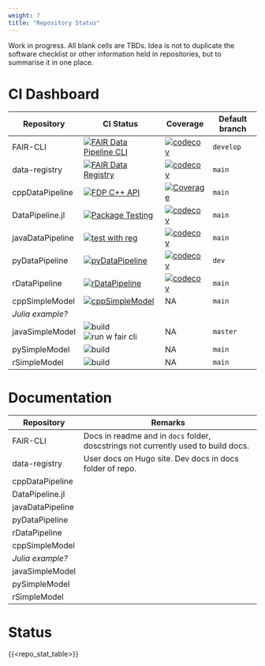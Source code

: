 ```yaml
---
weight: 7
title: "Repository Status"
---
```


Work in progress. All blank cells are TBDs. Idea is not to duplicate the software checklist or other information held in repositories, but to summarise it in one place.

# CI Dashboard

| Repository | CI Status | Coverage | Default branch |
| --- | --- | --- | --- |
| FAIR-CLI | [![FAIR Data Pipeline CLI](https://github.com/FAIRDataPipeline/FAIR-CLI/actions/workflows/fair-cli.yaml/badge.svg?branch=develop)](https://github.com/FAIRDataPipeline/FAIR-CLI/actions/workflows/fair-cli.yaml) | [![codecov](https://codecov.io/gh/FAIRDataPipeline/FAIR-CLI/branch/develop/graph/badge.svg)](https://codecov.io/gh/FAIRDataPipeline/FAIR-CLI) | `develop` |
| data-registry | [![FAIR Data Registry](https://github.com/FAIRDataPipeline/data-registry/actions/workflows/fair-data-registry.yaml/badge.svg?branch=main)](https://github.com/FAIRDataPipeline/data-registry/actions/workflows/fair-data-registry.yaml) | [![codecov](https://codecov.io/gh/FAIRDataPipeline/data-registry/branch/main/graph/badge.svg)](https://codecov.io/gh/FAIRDataPipeline/data-registry) | `main` |
| cppDataPipeline| [![FDP C++ API](https://github.com/FAIRDataPipeline/cppDataPipeline/actions/workflows/fdp_cpp_api.yaml/badge.svg)](https://github.com/FAIRDataPipeline/cppDataPipeline/actions/workflows/fdp_cpp_api.yaml) | [![Coverage](https://sonarcloud.io/api/project_badges/measure?project=FAIRDataPipeline_FDP-Cpp-API&metric=coverage)](https://sonarcloud.io/summary/new_code?id=FAIRDataPipeline_FDP-Cpp-API) | `main` |
| DataPipeline.jl | [![Package Testing](https://github.com/FAIRDataPipeline/DataPipeline.jl/actions/workflows/testing.yaml/badge.svg)](https://github.com/FAIRDataPipeline/DataPipeline.jl/actions/workflows/testing.yaml) | [![codecov](https://codecov.io/gh/FAIRDataPipeline/DataPipeline.jl/branch/main/graph/badge.svg)](https://codecov.io/gh/FAIRDataPipeline/DataPipeline.jl) | `main` |
| javaDataPipeline | [![test with reg](https://github.com/FAIRDataPipeline/javaDataPipeline/actions/workflows/build-test-with-registry.yml/badge.svg)](https://github.com/FAIRDataPipeline/javaDataPipeline/actions/workflows/build-test-with-registry.yml) | [![codecov](https://codecov.io/gh/FAIRDataPipeline/javaDataPipeline/branch/master/graph/badge.svg?token=WHX17OYLBo)](https://codecov.io/gh/FAIRDataPipeline/javaDataPipeline) | `main` |
| pyDataPipeline | [![pyDataPipeline](https://github.com/FAIRDataPipeline/pyDataPipeline/actions/workflows/pyDataPipeline.yaml/badge.svg?branch=dev)](https://github.com/FAIRDataPipeline/pyDataPipeline/actions/workflows/pyDataPipeline.yaml) | [![codecov](https://codecov.io/gh/FAIRDataPipeline/pyDataPipeline/branch/dev/graph/badge.svg)](https://codecov.io/gh/FAIRDataPipeline/pyDataPipeline) | `dev` |
| rDataPipeline | [![rDataPipeline](https://github.com/FAIRDataPipeline/rDataPipeline/workflows/build/badge.svg?=1)](https://github.com/FAIRDataPipeline/rDataPipeline/actions) | [![codecov](https://codecov.io/gh/FAIRDataPipeline/rDataPipeline/branch/main/graph/badge.svg)](https://codecov.io/gh/FAIRDataPipeline/rDataPipeline) | `main` |
| cppSimpleModel | [![cppSimpleModel](https://github.com/FAIRDataPipeline/cppSimpleModel/actions/workflows/cpp_simple_model.yaml/badge.svg)](https://github.com/FAIRDataPipeline/cppSimpleModel/actions/workflows/cpp_simple_model.yaml) | NA | `main` |
| *Julia example?* | | |
| javaSimpleModel | ![build](https://github.com/FAIRDataPipeline/javaSimpleModel/actions/workflows/gradle-build.yml/badge.svg) ![run w fair cli](https://github.com/FAIRDataPipeline/javaSimpleModel/actions/workflows/runWithFairCli.yml/badge.svg) | NA | `master` |
| pySimpleModel | ![build](https://github.com/FAIRDataPipeline/pySimpleModel/actions/workflows/pySimpleModel.yaml/badge.svg) | NA | `main` |
| rSimpleModel | ![build](https://github.com/FAIRDataPipeline/rSimpleModel/actions/workflows/test-build.yaml/badge.svg) | NA | `main` |


# Documentation

| Repository | Remarks |
| --- | --- |
| FAIR-CLI | Docs in readme and in `docs` folder, doscstrings not currently used to build docs. |
| data-registry | User docs on Hugo site. Dev docs in docs folder of repo. |
| cppDataPipeline | | | |
| DataPipeline.jl | | | |
| javaDataPipeline | | | |
| pyDataPipeline | | | |
| rDataPipeline | | | |
| cppSimpleModel | | | |
| *Julia example?* | | | |
| javaSimpleModel | | | |
| pySimpleModel | | | |
| rSimpleModel | | | |

# Status

{{<repo_stat_table>}}
